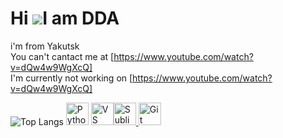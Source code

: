 Hi ![](https://user-images.githubusercontent.com/18350557/176309783-0785949b-9127-417c-8b55-ab5a4333674e.gif)I am DDA
==========================================================================================================================================

i'm from Yakutsk
<br>
You can't cantact me at [https://www.youtube.com/watch?v=dQw4w9WgXcQ]
<br>
I'm currently not working on [https://www.youtube.com/watch?v=dQw4w9WgXcQ]

![Top Langs](https://github-readme-stats.vercel.app/api/top-langs/?username=DDA-TetoTe&layout=compact)
<a href="https://www.python.org/" target="_blank" rel="noreferrer"><img src="https://raw.githubusercontent.com/danielcranney/readme-generator/main/public/icons/skills/python-colored.svg" width="36" height="36" alt="Python" /></a>
<img src="https://raw.githubusercontent.com/danielcranney/readme-generator/main/public/icons/skills/visualstudiocode.svg" width="36" height="36" alt="VS Code" /></a><a href="https://www.sublimetext.com/index2" target="_blank" rel="noreferrer"><img src="https://raw.githubusercontent.com/danielcranney/readme-generator/main/public/icons/skills/sublimetext.svg" width="36" height="36" alt="Sublime Text" />
<a href="https://git-scm.com/" target="_blank" rel="noreferrer"><img src="https://raw.githubusercontent.com/danielcranney/readme-generator/main/public/icons/skills/git-colored.svg" width="36" height="36" alt="Git" /></a>

<!---
DDA-TetoTe/DDA-TetoTe is a ✨ special ✨ repository because its `README.md` (this file) appears on your GitHub profile.
You can click the Preview link to take a look at your changes.
--->
